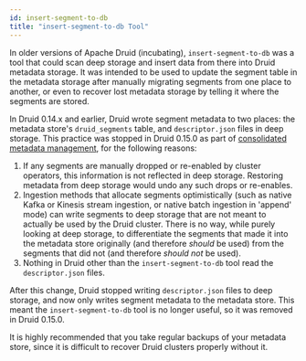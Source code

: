 ```yaml
---
id: insert-segment-to-db
title: "insert-segment-to-db Tool"
---
```


<!--
  ~ Licensed to the Apache Software Foundation (ASF) under one
  ~ or more contributor license agreements.  See the NOTICE file
  ~ distributed with this work for additional information
  ~ regarding copyright ownership.  The ASF licenses this file
  ~ to you under the Apache License, Version 2.0 (the
  ~ "License"); you may not use this file except in compliance
  ~ with the License.  You may obtain a copy of the License at
  ~
  ~   http://www.apache.org/licenses/LICENSE-2.0
  ~
  ~ Unless required by applicable law or agreed to in writing,
  ~ software distributed under the License is distributed on an
  ~ "AS IS" BASIS, WITHOUT WARRANTIES OR CONDITIONS OF ANY
  ~ KIND, either express or implied.  See the License for the
  ~ specific language governing permissions and limitations
  ~ under the License.
  -->


In older versions of Apache Druid (incubating), `insert-segment-to-db` was a tool that could scan deep storage and
insert data from there into Druid metadata storage. It was intended to be used to update the segment table in the
metadata storage after manually migrating segments from one place to another, or even to recover lost metadata storage
by telling it where the segments are stored.

In Druid 0.14.x and earlier, Druid wrote segment metadata to two places: the metadata store's `druid_segments` table, and
`descriptor.json` files in deep storage. This practice was stopped in Druid 0.15.0 as part of
[consolidated metadata management](https://github.com/apache/druid/issues/6849), for the following reasons:

1. If any segments are manually dropped or re-enabled by cluster operators, this information is not reflected in
deep storage. Restoring metadata from deep storage would undo any such drops or re-enables.
2. Ingestion methods that allocate segments optimistically (such as native Kafka or Kinesis stream ingestion, or native
batch ingestion in 'append' mode) can write segments to deep storage that are not meant to actually be used by the
Druid cluster. There is no way, while purely looking at deep storage, to differentiate the segments that made it into
the metadata store originally (and therefore _should_ be used) from the segments that did not (and therefore
_should not_ be used).
3. Nothing in Druid other than the `insert-segment-to-db` tool read the `descriptor.json` files.

After this change, Druid stopped writing `descriptor.json` files to deep storage, and now only writes segment metadata
to the metadata store. This meant the `insert-segment-to-db` tool is no longer useful, so it was removed in Druid 0.15.0.

It is highly recommended that you take regular backups of your metadata store, since it is difficult to recover Druid
clusters properly without it.
